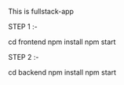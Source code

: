 This is fullstack-app 

STEP 1 :-

 cd frontend 
 npm install
 npm start

STEP 2 :-

 cd backend
 npm install
 npm start


